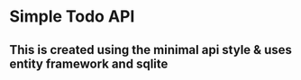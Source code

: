 ﻿# Simple Todo API
 ## This is created using the minimal api style & uses entity framework and sqlite
